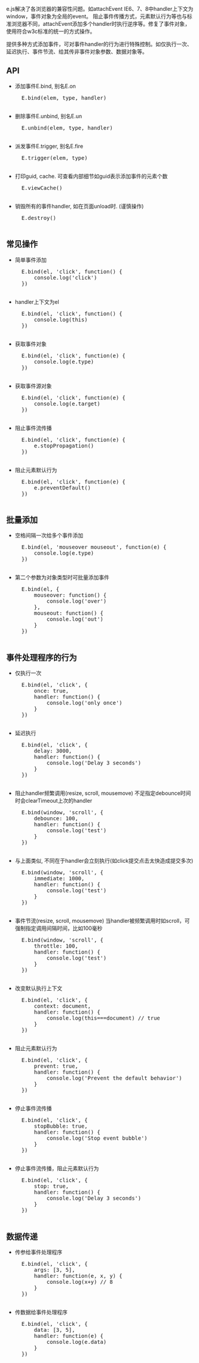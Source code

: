 e.js解决了各浏览器的兼容性问题。如attachEvent IE6、7、8中handler上下文为window，事件对象为全局的event。
阻止事件传播方式，元素默认行为等也与标准浏览器不同，attachEvent添加多个handler时执行逆序等。修复了事件对象，使用符合w3c标准的统一的方式操作。

提供多种方式添加事件，可对事件handler的行为进行特殊控制。如仅执行一次、延迟执行、事件节流、给其传非事件对象参数、数据对象等。

## API
+ 添加事件E.bind, 别名E.on
	<pre>
	E.bind(elem, type, handler)
	</pre>
	
+ 删除事件E.unbind, 别名E.un
	<pre>
	E.unbind(elem, type, handler)
	</pre>

+ 派发事件E.trigger, 别名E.fire
	<pre>
	E.trigger(elem, type)
	</pre>

+ 打印guid, cache. 可查看内部细节如guid表示添加事件的元素个数
	<pre>
	E.viewCache()
	</pre>
	
+ 销毁所有的事件handler, 如在页面unload时. (谨慎操作)
	<pre>
	E.destroy()
	</pre>	


## 常见操作
+ 简单事件添加
	<pre>
	E.bind(el, 'click', function() {
		console.log('click')
	})
	</pre>

+ handler上下文为el
	<pre>
	E.bind(el, 'click', function() {
		console.log(this)
	})
	</pre>

+ 获取事件对象
	<pre>
    E.bind(el, 'click', function(e) {
        console.log(e.type)
    })
   </pre>

+ 获取事件源对象
	<pre>
	E.bind(el, 'click', function(e) {
		console.log(e.target)
	})
	</pre>
	
+ 阻止事件流传播
	<pre>
	E.bind(el, 'click', function(e) {
		e.stopPropagation()
	})
	</pre>
	
+ 阻止元素默认行为
	<pre>
	E.bind(el, 'click', function(e) {
		e.preventDefault()
	})	
	</pre>
	

## 批量添加
+ 空格间隔一次给多个事件添加
	<pre>
	E.bind(el, 'mouseover mouseout', function(e) {
		console.log(e.type)
	})
	</pre>
	
+ 第二个参数为对象类型时可批量添加事件
	<pre>
	E.bind(el, {
		mouseover: function() {
			console.log('over')
		},
		mouseout: function() {
			console.log('out')
		}
	})
	</pre>
	

## 事件处理程序的行为
+ 仅执行一次
	<pre>
	E.bind(el, 'click', {
		once: true,
		handler: function() {
			console.log('only once')
		}
	})
	</pre>
	
+ 延迟执行
	<pre>
	E.bind(el, 'click', {
		delay: 3000,
		handler: function() {
			console.log('Delay 3 seconds')
		}
	})
	</pre>

+ 阻止handler频繁调用(resize, scroll, mousemove) 不足指定debounce时间时会clearTimeout上次的handler
	<pre>
	E.bind(window, 'scroll', {
		debounce: 100,
		handler: function() {
			console.log('test')
		}
	})
	</pre>

+ 与上面类似, 不同在于handler会立刻执行(如click提交点击太快造成提交多次)
	<pre>
	E.bind(window, 'scroll', {
		immediate: 1000,
		handler: function() {
			console.log('test')
		}
	})
	</pre>

+ 事件节流(resize, scroll, mousemove) 当handler被频繁调用时如scroll，可强制指定调用间隔时间，比如100毫秒
	<pre>
	E.bind(window, 'scroll', {
		throttle: 100,
		handler: function() {
			console.log('test')
		}
	})
	</pre>
	
+ 改变默认执行上下文
	<pre>
	E.bind(el, 'click', {
		context: document,
		handler: function() {
			console.log(this===document) // true
		}
	})
	</pre>
		
+ 阻止元素默认行为
	<pre>
	E.bind(el, 'click', {
		prevent: true,
		handler: function() {
			console.log('Prevent the default behavior')
		}
	})
	</pre>

+ 停止事件流传播
	<pre>
	E.bind(el, 'click', {
		stopBubble: true,
		handler: function() {
			console.log('Stop event bubble')
		}
	})
	</pre>
	
+ 停止事件流传播，阻止元素默认行为
	<pre>
	E.bind(el, 'click', {
		stop: true,
		handler: function() {
			console.log('Delay 3 seconds')
		}
	})
	</pre>
	
## 数据传递
+ 传参给事件处理程序
	<pre>
	E.bind(el, 'click', {
		args: [3, 5],
		handler: function(e, x, y) {
			console.log(x+y) // 8
		}
	})
	</pre>
	
+ 传数据给事件处理程序
	<pre>
	E.bind(el, 'click', {
		data: [3, 5],
		handler: function(e) {
			console.log(e.data)
		}
	})
	</pre>

